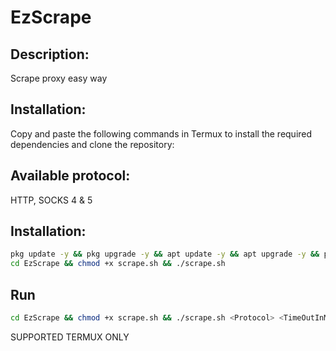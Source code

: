 # EzScrape

## Description:
Scrape proxy easy way

## Installation:
Copy and paste the following commands in Termux to install the required dependencies and clone the repository:

## Available protocol:
HTTP, SOCKS 4 & 5

## Installation:
```bash
pkg update -y && pkg upgrade -y && apt update -y && apt upgrade -y && pkg install bash curl git binutils -y && git clone https://github.com/shir0xgod/EzScrape
cd EzScrape && chmod +x scrape.sh && ./scrape.sh
```

## Run
```bash
cd EzScrape && chmod +x scrape.sh && ./scrape.sh <Protocol> <TimeOutInM. Ex: 5000>
```

SUPPORTED TERMUX ONLY
